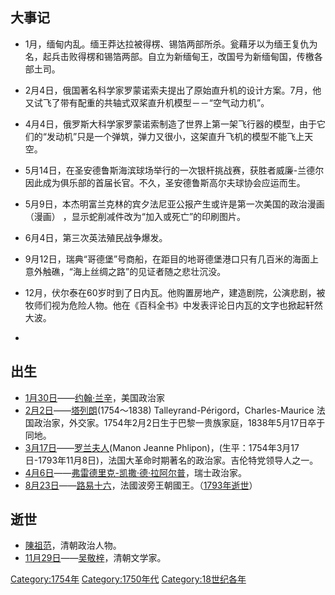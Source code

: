 ## 大事记

  - 1月，缅甸内乱。缅王莽达拉被得楞、锡箔两部所杀。瓮藉牙以为缅王复仇为名，起兵击败得楞和锡箔两部。自立为新缅甸王，改国号为新缅甸国，传檄各部土司。

  - 2月4日，俄国著名科学家罗蒙诺索夫提出了原始直升机的设计方案。7月，他又试飞了带有配重的共轴式双桨直升机模型－－“空气动力机”。

  - 4月4日，俄罗斯大科学家罗蒙诺索制造了世界上第一架飞行器的模型，由于它们的“发动机”只是一个弹筑，弹力又很小，这架直升飞机的模型不能飞上天空。

  - 5月14日，在圣安德鲁斯海滨球场举行的一次银杆挑战赛，获胜者威廉-兰德尔因此成为俱乐部的首届长官。不久，圣安德鲁斯高尔夫球协会应运而生。

  - 5月9日，本杰明富兰克林的宾夕法尼亚公报产生或许是第一次美国的政治漫画（漫画） ，显示蛇削减件改为“加入或死亡”的印刷图片。

  - 6月4日，第三次英法殖民战争爆发。

  - 9月12日，瑞典“哥德堡”号商船，在距目的地哥德堡港口只有几百米的海面上意外触礁，“海上丝绸之路”的见证者随之悲壮沉没。

  - 12月，伏尔泰在60岁时到了日内瓦。他购置房地产，建造剧院，公演悲剧，被牧师们视为危险人物。他在《百科全书》中发表评论日内瓦的文字也掀起轩然大波。

  -
## 出生

  - [1月30日](../Page/1月30日.md "wikilink")——[约翰·兰辛](../Page/约翰·兰辛.md "wikilink")，美国政治家
  - [2月2日](../Page/2月2日.md "wikilink")——[塔列朗](../Page/塔列朗.md "wikilink")(1754～1838)
    Talleyrand-Périgord，Charles-Maurice
    法国政治家，外交家。1754年2月2日生于巴黎一贵族家庭，1838年5月17日卒于同地。
  - [3月17日](../Page/3月17日.md "wikilink")——[罗兰夫人](../Page/罗兰夫人.md "wikilink")(Manon
    Jeanne Phlipon)，(生平：1754年3月17日-1793年11月8日)，法国大革命时期著名的政治家。吉伦特党领导人之一。
  - [4月6日](../Page/4月6日.md "wikilink")——[弗雷德里克-凯撒·德·拉阿尔普](../Page/弗雷德里克-凯撒·德·拉阿尔普.md "wikilink")，瑞士政治家。
  - [8月23日](../Page/8月23日.md "wikilink")——[路易十六](../Page/路易十六.md "wikilink")，法國波旁王朝國王。（[1793年逝世](../Page/1793年.md "wikilink")）

## 逝世

  - [陳祖范](../Page/陳祖范.md "wikilink")，清朝政治人物。
  - [11月29日](../Page/11月29日.md "wikilink")——[吴敬梓](../Page/吴敬梓.md "wikilink")，清朝文学家。

[Category:1754年](https://zh.wikipedia.org/wiki/Category:1754年 "wikilink")
[Category:1750年代](https://zh.wikipedia.org/wiki/Category:1750年代 "wikilink")
[Category:18世纪各年](https://zh.wikipedia.org/wiki/Category:18世纪各年 "wikilink")